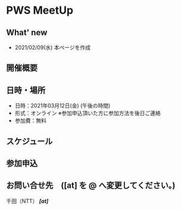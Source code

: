# PWS MeetUp

## What' new
- 2021/02/09(水) 本ページを作成

## 開催概要


## 日時・場所
- 日時：2021年03月12日(金) (午後の時間)
- 形式：オンライン ※参加申込頂いた方に参加方法を後日ご連絡
- 参加費：無料

## スケジュール


## 参加申込

## お問い合せ先　([at] を @ へ変更してください。)
千田（NTT） *****[at]*****
